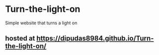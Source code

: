 # Turn-the-light-on
Simple website that turns a light on
## hosted at https://dipudas8984.github.io/Turn-the-light-on/
